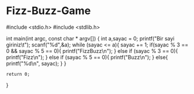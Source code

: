 # Fizz-Buzz-Game

#include <stdio.h>
#include <stdlib.h>

int main(int argc, const char * argv[]) {
    int a,sayac = 0;
    printf("Bir sayi giriniz\t");
    scanf("%d",&a);
    while (sayac <= a){
        sayac += 1;
        if(sayac % 3 == 0 && sayac % 5 == 0){
            printf("FizzBuzz\n");
        }
        else if (sayac % 3 == 0){
            printf("Fizz\n");
        }
        else if (sayac % 5 == 0){
            printf("Buzz\n");
        }
        else{
            printf("%d\n", sayac);
        }
    }
    
    return 0;
}
